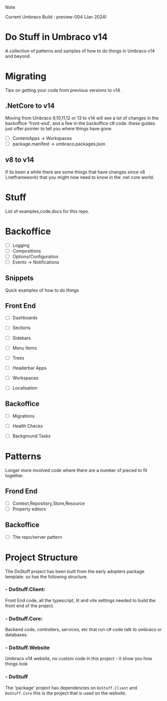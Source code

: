 > [!NOTE] 
> Current Umbraco Build : preview-004 (Jan 2024)

# Do Stuff in Umbraco v14 

A collection of patterns and samples of how to do things in Umbraco v14 and beyond.

# Migrating
Tips on getting your code from previous versions to v14 .

## .NetCore to v14
Moving from Umbraco 9,10,11,12 or 13 to v14 will see a lot of changes in the backoffice 'front-end', and a few in the backoffice c# code. these guides just offer pointer to tell you where things have gone.

 - [ ] ContentApps -> Workspaces
 - [ ] package.manifest -> umbraco.packages.json
 
## v8 to v14
If its been a while there are some things that have changes since v8 (.netframework) that you might now need to know in the .net core world.

# Stuff
List of examples,code,docs for this repo.

# Backoffice
 - [ ] Logging
 - [ ] Compositions
 - [ ] Options/Configuration
 - [ ] Events -> Notifications

## Snippets 
Quick examples of how to do things

## Front End

- [ ] Dashboards
- [ ] Sections
- [ ] Sidebars
- [ ] Menu Items
- [ ] Trees
- [ ] Headerbar Apps
- [ ] Workspaces
- [ ] Localisation


## Backoffice

- [ ] Migrations
- [ ] Health Checks
- [ ] Background Tasks


# Patterns
Longer more involved code where there are a number of pieced to fit together.

## Frond End

- [ ] Context,Repository,Store,Resource
- [ ] Property editors

## Backoffice 
- [ ] The repo/server pattern


# Project Structure

The DoStuff project has been built from the early adopters package template. so has the following structure. 

### - DoStuff.Client:
Front End code, all the typescript, lit and vite settings needed to build the front end of the project.

### - DoStuff.Core:
Backend code, controllers, services, etc that run c# code talk to umbraco or databases.

### - DoStuff.Website
Umbraco v14 website, no custom code in this project - it show you how things look

### - DoStuff
The 'package' project has dependencies on `DoStuff.Client` and `DoStuff.Core` this is the project that is used on the website.